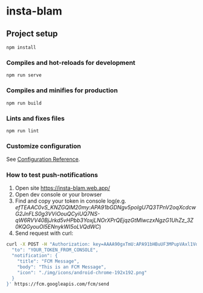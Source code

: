 # insta-blam

## Project setup
```
npm install
```

### Compiles and hot-reloads for development
```
npm run serve
```

### Compiles and minifies for production
```
npm run build
```

### Lints and fixes files
```
npm run lint
```

### Customize configuration
See [Configuration Reference](https://cli.vuejs.org/config/).

### How to test push-notifications
1. Open site https://insta-blam.web.app/
2. Open dev console or your browser
3. Find and copy your token in console log(e.g. *efTEAAC0vS_KNZGQlM20my:APA91bGDNgv5poIgU7Q3TPnV2oqXcdcwG2JnFLS0g3VViOouQCyiUQ7NS-qW6RVV40BjJrkd5vHPbb3YoxjLNOrXPrQEjqzGtMlwczxNgzG1UhZz_3Z0KQGyouOl5ENnykWI5oLVQdWC*)
4. Send request with curl:
```bash
curl -X POST -H "Authorization: key=AAAA90gxTmU:APA91bHBuUF3MPupVAxl1VdtqFHqZQ_n8gVTtEUfU4s5wse2xVRuqnYUaKIHkbuzvMPF2-yjrZ01pexR-80B_e0i_RCHtYnMVOVWQ3Al_H-hkXmG4wEtOvsh23QuseOiw_M_pyJBU6vn" -H "Content-Type: application/json" -d '{
  "to": "YOUR_TOKEN_FROM_CONSOLE",
  "notification": {
    "title": "FCM Message",
    "body": "This is an FCM Message",
    "icon": "./img/icons/android-chrome-192x192.png"
  }
}' https://fcm.googleapis.com/fcm/send
```